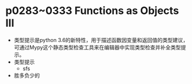 # p0283~0333 Functions as Objects III
 - 类型提示是python 3.6的新特性，用于描述函数因变量和返回值的类型建议，可通过Mypy这个静态类型检查工具来在编辑器中实现类型检查并补全类型提示。
 - 类型提示
    - sfs 
 - 胜多负少的
